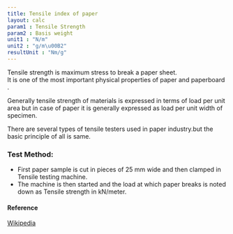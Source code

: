 ```yaml
---
title: Tensile index of paper
layout: calc
param1 : Tensile Strength
param2 : Basis weight
unit1 : "N/m"
unit2 : "g/m\u00B2"
resultUnit : "Nm/g"
---
```

Tensile strength is maximum stress to break a paper sheet.  
It is one of the most important physical properties of paper and paperboard .  

Generally tensile strength of materials is expressed in terms of load per unit area but in case of paper it is generally expressed as
load per unit width of specimen.  

There are several types of tensile testers used in paper industry.but the basic principle of all is same.
### Test Method:
- First paper sample is cut in pieces of 25 mm wide and then clamped in Tensile testing machine.
- The machine is then started and the load at which
paper breaks is noted down as Tensile strength in kN/meter.

#### Reference
[Wikipedia](https://en.wikipedia.org/wiki/Ultimate_tensile_strength)